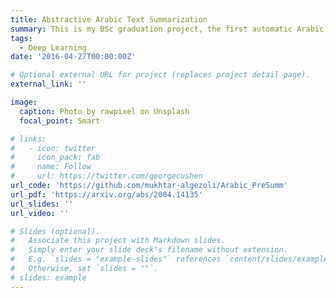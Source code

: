 ```yaml
---
title: Abstractive Arabic Text Summarization
summary: This is my BSc graduation project, the first automatic Arabic text summarization system the produces both abstractive/Extractive summaries, using a pretrained autoencoder model called BERT with a transformer decoder fine-tuned in Arabic  news articles and its abstractive summaries as targets. The paper for this project is published as an ICLR 2020 paper.
tags:
  - Deep Learning
date: '2016-04-27T00:00:00Z'

# Optional external URL for project (replaces project detail page).
external_link: ''

image:
  caption: Photo by rawpixel on Unsplash
  focal_point: Smart

# links:
#   - icon: twitter
#     icon_pack: fab
#     name: Follow
#     url: https://twitter.com/georgecushen
url_code: 'https://github.com/mukhtar-algezoli/Arabic_PreSumm'
url_pdf: 'https://arxiv.org/abs/2004.14135'
url_slides: ''
url_video: ''

# Slides (optional).
#   Associate this project with Markdown slides.
#   Simply enter your slide deck's filename without extension.
#   E.g. `slides = "example-slides"` references `content/slides/example-slides.md`.
#   Otherwise, set `slides = ""`.
# slides: example
---
```


